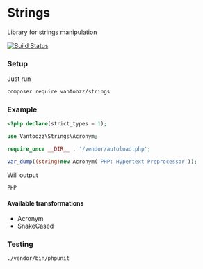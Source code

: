 # Strings
Library for strings manipulation

[![Build Status](https://travis-ci.org/vantoozz/strings.svg?branch=master)](https://travis-ci.org/vantoozz/strings)

### Setup
Just run
```bash
composer require vantoozz/strings
```

### Example
```php
<?php declare(strict_types = 1);

use Vantoozz\Strings\Acronym;

require_once __DIR__ . '/vendor/autoload.php';

var_dump((string)new Acronym('PHP: Hypertext Preprocessor'));
```
Will output
```
PHP
```

#### Available transformations
* Acronym
* SnakeCased

### Testing
```bash
./vendor/bin/phpunit
```
